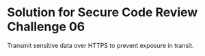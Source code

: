 # Solution for Secure Code Review Challenge 06

Transmit sensitive data over HTTPS to prevent exposure in transit.
